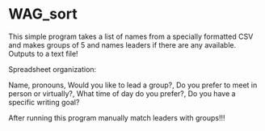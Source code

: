 # WAG_sort
This simple program takes a list of names from a specially formatted CSV and makes groups of 5 and names  leaders if there are any available. Outputs to a text file!

Spreadsheet organization:

Name,	pronouns,	Would you like to lead a group?, Do you prefer to meet in person or virtually?, What time of day do you prefer?, Do you have a specific writing goal?

After running this program manually match leaders with groups!!!

